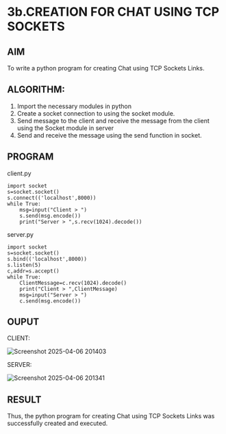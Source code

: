 # 3b.CREATION FOR CHAT USING TCP SOCKETS
## AIM
To write a python program for creating Chat using TCP Sockets Links.
## ALGORITHM:
1. Import the necessary modules in python
2. Create a socket connection to using the socket module.
3. Send message to the client and receive the message from the client using the Socket module in
 server
4. Send and receive the message using the send function in socket.
## PROGRAM
client.py
```
import socket
s=socket.socket()
s.connect(('localhost',8000))
while True:
    msg=input("Client > ")
    s.send(msg.encode())
    print("Server > ",s.recv(1024).decode())
```
server.py
```
import socket
s=socket.socket()
s.bind(('localhost',8000))
s.listen(5)
c,addr=s.accept()
while True:
    ClientMessage=c.recv(1024).decode()
    print("Client > ",ClientMessage)
    msg=input("Server > ")
    c.send(msg.encode())
```
## OUPUT
CLIENT:

![Screenshot 2025-04-06 201403](https://github.com/user-attachments/assets/154891ee-1298-441a-989a-e5f24881f3b1)

SERVER:

![Screenshot 2025-04-06 201341](https://github.com/user-attachments/assets/8aa52348-abdd-4c8e-b75e-2b41f48347c5)

## RESULT
Thus, the python program for creating Chat using TCP Sockets Links was successfully 
created and executed.
